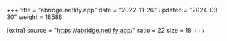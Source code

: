 +++
title = "abridge.netlify.app"
date = "2022-11-26"
updated = "2024-03-30"
weight = 18588

[extra]
source = "https://abridge.netlify.app/"
ratio = 22
size = 18
+++
